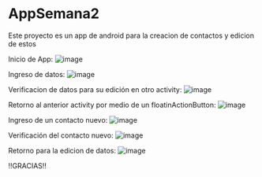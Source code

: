 # AppSemana2
Este proyecto es un app de android para la creacion de contactos y edicion de estos

Inicio de App:
![image](https://user-images.githubusercontent.com/111325274/187805340-7189e3ba-ab18-470f-be1d-1c10472c38ac.png)


Ingreso de datos:
![image](https://user-images.githubusercontent.com/111325274/187805361-4d50a16d-06a2-48c5-9f94-1d6e705ba5ea.png)

Verificacion de datos para su edición en otro activity:
![image](https://user-images.githubusercontent.com/111325274/187805374-571fc97c-d69f-4fea-9a54-b5ddc6b064de.png)


Retorno al anterior activity por medio de un floatinActionButton:
![image](https://user-images.githubusercontent.com/111325274/187805450-cb673215-26c8-4a05-a6aa-ed7ee7515c84.png)


Ingreso de un contacto nuevo:
![image](https://user-images.githubusercontent.com/111325274/187805461-d18f6564-0e1e-479a-a85c-3441005488f7.png)


Verificación del contacto nuevo:
![image](https://user-images.githubusercontent.com/111325274/187805482-89e5abd3-83de-4b2c-9b4d-1857824acce1.png)


Retorno para la edicion de datos:
![image](https://user-images.githubusercontent.com/111325274/187805516-365c2b04-edc9-4fe3-be5e-b61fd88acd18.png)


!!GRACIAS!!
